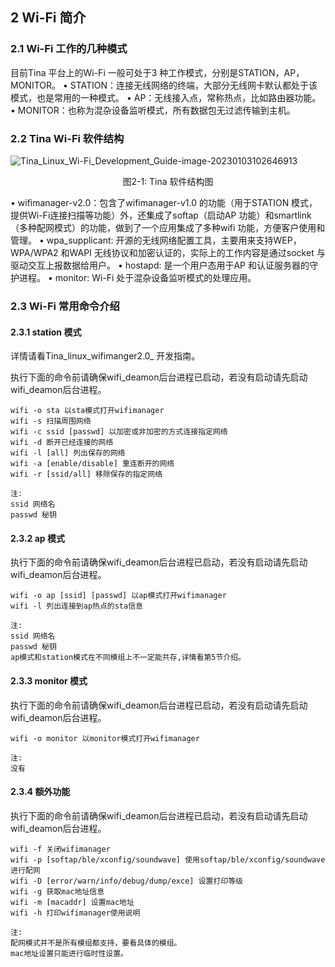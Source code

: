 ## 2 Wi-Fi 简介

### 2.1 Wi-Fi 工作的几种模式

目前Tina 平台上的Wi-Fi 一般可处于3 种工作模式，分别是STATION，AP，MONITOR。
• STATION：连接无线网络的终端，大部分无线网卡默认都处于该模式，也是常用的一种模式。
• AP：无线接入点，常称热点，比如路由器功能。
• MONITOR：也称为混杂设备监听模式，所有数据包无过滤传输到主机。

### 2.2 Tina Wi-Fi 软件结构

![Tina_Linux_Wi-Fi_Development_Guide-image-20230103102646913](https://photos.100ask.net/Tina-Sdk/Tina_Linux_Wi-Fi_Development_Guide-image-20230103102646913.png)

<center>图2-1: Tina 软件结构图</center>

• wifimanager-v2.0：包含了wifimanager-v1.0 的功能（用于STATION 模式，提供Wi-Fi连接扫描等功能）外，还集成了softap（启动AP 功能）和smartlink（多种配网模式）的功能，做到了一个应用集成了多种wifi 功能，方便客户使用和管理。
• wpa_supplicant: 开源的无线网络配置工具，主要用来支持WEP，WPA/WPA2 和WAPI 无线协议和加密认证的，实际上的工作内容是通过socket 与驱动交互上报数据给用户。
• hostapd: 是一个用户态用于AP 和认证服务器的守护进程。
• monitor: Wi-Fi 处于混杂设备监听模式的处理应用。

### 2.3 Wi-Fi 常用命令介绍

#### 2.3.1 station 模式

详情请看Tina_linux_wifimanger2.0_ 开发指南。

执行下面的命令前请确保wifi_deamon后台进程已启动，若没有启动请先启动wifi_deamon后台进程。

```
wifi -o sta 以sta模式打开wifimanager
wifi -s 扫描周围网络
wifi -c ssid [passwd] 以加密或非加密的方式连接指定网络
wifi -d 断开已经连接的网络
wifi -l [all] 列出保存的网络
wifi -a [enable/disable] 重连断开的网络
wifi -r [ssid/all] 移除保存的指定网络
```

```
注:
ssid 网络名
passwd 秘钥
```



#### 2.3.2 ap 模式

执行下面的命令前请确保wifi_deamon后台进程已启动，若没有启动请先启动wifi_deamon后台进程。

```
wifi -o ap [ssid] [passwd] 以ap模式打开wifimanager
wifi -l 列出连接到ap热点的sta信息
```

```
注:
ssid 网络名
passwd 秘钥
ap模式和station模式在不同模组上不一定能共存,详情看第5节介绍。
```



#### 2.3.3 monitor 模式

执行下面的命令前请确保wifi_deamon后台进程已启动，若没有启动请先启动wifi_deamon后台进程。

```
wifi -o monitor 以monitor模式打开wifimanager
```

```
注:
没有
```

#### 2.3.4 额外功能

执行下面的命令前请确保wifi_deamon后台进程已启动，若没有启动请先启动wifi_deamon后台进程。

```
wifi -f 关闭wifimanager
wifi -p [softap/ble/xconfig/soundwave] 使用softap/ble/xconfig/soundwave进行配网
wifi -D [error/warn/info/debug/dump/exce] 设置打印等级
wifi -g 获取mac地址信息
wifi -m [macaddr] 设置mac地址
wifi -h 打印wifimanager使用说明
```

```
注:
配网模式并不是所有模组都支持，要看具体的模组。
mac地址设置只能进行临时性设置。
```

